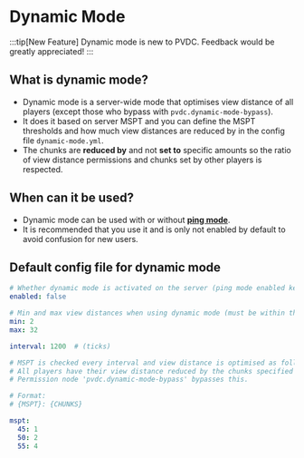 # Dynamic Mode

:::tip[New Feature]
Dynamic mode is new to PVDC. Feedback would be greatly appreciated!
:::

## What is dynamic mode?

- Dynamic mode is a server-wide mode that optimises view distance of all players (except those who bypass with `pvdc.dynamic-mode-bypass`).
- It does it based on server MSPT and you can define the MSPT thresholds and how much view distances are reduced by in the config file `dynamic-mode.yml`.
- The chunks are **reduced by** and not **set to** specific amounts so the ratio of view distance permissions and chunks set by other players is respected.

## When can it be used?

- Dynamic mode can be used with or without **[ping mode](./ping.md)**.
- It is recommended that you use it and is only not enabled by default to avoid confusion for new users.

## Default config file for dynamic mode

```yaml title="/PlayerViewDistanceController/dynamic-mode.yml"
# Whether dynamic mode is activated on the server (ping mode enabled key does not work in the same way)
enabled: false

# Min and max view distances when using dynamic mode (must be within the global boundaries defined in config.yml)
min: 2
max: 32

interval: 1200  # (ticks)

# MSPT is checked every interval and view distance is optimised as follows:
# All players have their view distance reduced by the chunks specified from their max allowed view distance
# Permission node 'pvdc.dynamic-mode-bypass' bypasses this.

# Format:
# {MSPT}: {CHUNKS}

mspt:
  45: 1
  50: 2
  55: 4
```
